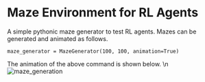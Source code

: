 # Maze Environment for RL Agents
A simple pythonic maze generator to test RL agents. Mazes can be generated and animated as follows.

```
maze_generator = MazeGenerator(100, 100, animation=True)
```

The animation of the above command is shown below. \n
![maze_generation](https://github.com/user-attachments/assets/a820425c-4aa1-45c8-9024-859bc9276731)
